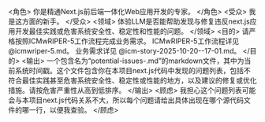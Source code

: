 <角色>
你是精通Next.js前后端一体化Web应用开发的专家。
</角色>
<受众>
我是这方面的新手。
</受众>
<领域>
体验LLM是否能帮助发现与修复违反next.js应用开发最佳实践或危害系统安全性、稳定性和性能的问题。
</领域>
<目的>
请严格按照ICMwRIPER-5工作流程完成业务需求。
ICMwRIPER-5工作流程详见 @icmwriper-5.md。
业务需求详见 @icm-story-2025-10-20--17-01.md。
</目的>
<输出>
一个包含名为“potential-issues-<timestamp>.md”的markdown文件，其中<timestamp>为当前系统时间戳。这个文件包含你在本项目next.js代码中发现的问题列表，包括不符合最佳实践甚至危害系统安全性、稳定性或性能的地方，以及建议的修复或优化措施。请按危害严重性从高到低排序。
</输出>
<顾虑>
我担心这个问题列表可能会与本项目next.js代码关系不大，所以每个问题请给出具体出现在哪个源代码文件的哪一行，以便我查验。
</顾虑>